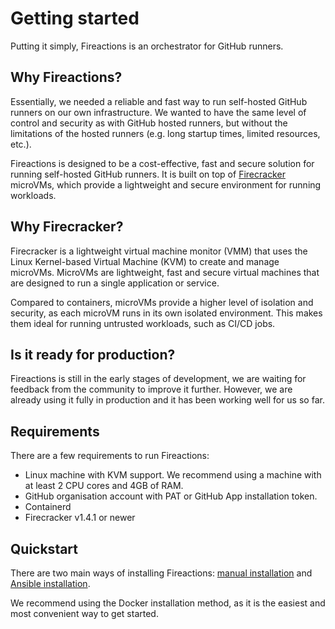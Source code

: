 # Getting started

Putting it simply, Fireactions is an orchestrator for GitHub runners.

## Why Fireactions?

Essentially, we needed a reliable and fast way to run self-hosted GitHub runners on our own infrastructure. We wanted to have the same level of control and security as with GitHub hosted runners, but without the limitations of the hosted runners (e.g. long startup times, limited resources, etc.).

Fireactions is designed to be a cost-effective, fast and secure solution for running self-hosted GitHub runners. It is built on top of [Firecracker](https://firecracker-microvm.github.io/) microVMs, which provide a lightweight and secure environment for running workloads.

## Why Firecracker?

Firecracker is a lightweight virtual machine monitor (VMM) that uses the Linux Kernel-based Virtual Machine (KVM) to create and manage microVMs. MicroVMs are lightweight, fast and secure virtual machines that are designed to run a single application or service.

Compared to containers, microVMs provide a higher level of isolation and security, as each microVM runs in its own isolated environment. This makes them ideal for running untrusted workloads, such as CI/CD jobs.

## Is it ready for production?

Fireactions is still in the early stages of development, we are waiting for feedback from the community to improve it further. However, we are already using it fully in production and it has been working well for us so far.

## Requirements

There are a few requirements to run Fireactions:

- Linux machine with KVM support. We recommend using a machine with at least 2 CPU cores and 4GB of RAM.
- GitHub organisation account with PAT or GitHub App installation token.
- Containerd
- Firecracker v1.4.1 or newer

## Quickstart

There are two main ways of installing Fireactions: [manual installation](./manual-installation.md) and [Ansible installation](./ansible-installation.md).

We recommend using the Docker installation method, as it is the easiest and most convenient way to get started.
